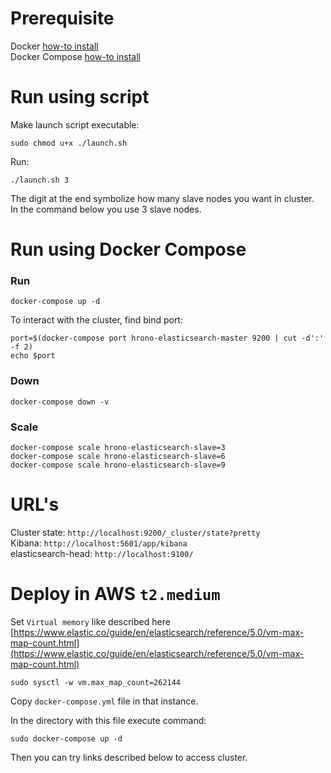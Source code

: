# Prerequisite
Docker [how-to install](https://docs.docker.com/engine/installation/)  
Docker Compose [how-to install](https://docs.docker.com/compose/install/)

# Run using script
Make launch script executable:
```
sudo chmod u+x ./launch.sh
```

Run:
```
./launch.sh 3
```
The digit at the end symbolize how many slave nodes you want in cluster.   
In the command below you use 3 slave nodes.

# Run using Docker Compose
### Run
```
docker-compose up -d
```

To interact with the cluster, find bind port:
```
port=$(docker-compose port hrono-elasticsearch-master 9200 | cut -d':' -f 2)
echo $port
```

### Down
```
docker-compose down -v
```

### Scale
```
docker-compose scale hrono-elasticsearch-slave=3
docker-compose scale hrono-elasticsearch-slave=6
docker-compose scale hrono-elasticsearch-slave=9
```

# URL's
Cluster state: `http://localhost:9200/_cluster/state?pretty`  
Kibana: `http://localhost:5601/app/kibana`  
elasticsearch-head: `http://localhost:9100/`

# Deploy in AWS `t2.medium`
Set `Virtual memory` like described here [https://www.elastic.co/guide/en/elasticsearch/reference/5.0/vm-max-map-count.html](https://www.elastic.co/guide/en/elasticsearch/reference/5.0/vm-max-map-count.html)
```
sudo sysctl -w vm.max_map_count=262144
```

Copy `docker-compose.yml` file in that instance.  

In the directory with this file execute command:
```
sudo docker-compose up -d
```

Then you can try links described below to access cluster.